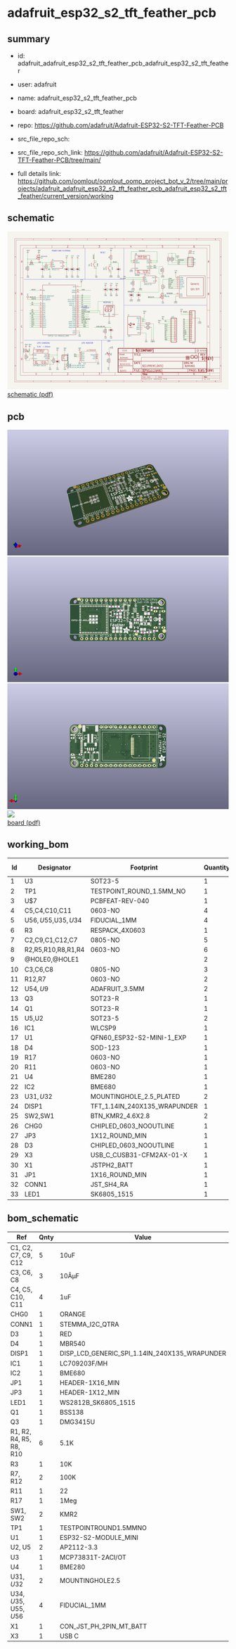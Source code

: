 # adafruit_esp32_s2_tft_feather_pcb
 
## summary 
* id: adafruit_adafruit_esp32_s2_tft_feather_pcb_adafruit_esp32_s2_tft_feather
* user: adafruit
* name: adafruit_esp32_s2_tft_feather_pcb
* board: adafruit_esp32_s2_tft_feather
* repo: https://github.com/adafruit/Adafruit-ESP32-S2-TFT-Feather-PCB



* src_file_repo_sch: 
* src_file_repo_sch_link: https://github.com/adafruit/Adafruit-ESP32-S2-TFT-Feather-PCB/tree/main/
* full details link: https://github.com/oomlout/oomlout_oomp_project_bot_v_2/tree/main/projects/adafruit_adafruit_esp32_s2_tft_feather_pcb_adafruit_esp32_s2_tft_feather/current_version/working  

## schematic  
![](working_schematic_600.png)  
[schematic (pdf)](working_schematic.pdf) 






















## pcb  
![](working_3d_600.png) 
![](working_3d_front_600.png)  
![](working_3d_back_600.png)  
![](working_600.png)  
[board (pdf)](working.pdf)  

## working_bom
| Id | Designator | Footprint | Quantity | Designation | Supplier and ref |  | None | 
| --- | --- | --- | --- | --- | --- | --- | --- | 
| 1 | U3 | SOT23-5 | 1 | MCP73831T-2ACI/OT |  |  | [''] | 
| 2 | TP1 | TESTPOINT_ROUND_1.5MM_NO | 1 |  |  |  | [''] | 
| 3 | U$7 | PCBFEAT-REV-040 | 1 |  |  |  | [''] | 
| 4 | C5,C4,C10,C11 | 0603-NO | 4 | 1uF |  |  | [''] | 
| 5 | U$56,U$55,U$35,U$34 | FIDUCIAL_1MM | 4 | FIDUCIAL_1MM |  |  | [''] | 
| 6 | R3 | RESPACK_4X0603 | 1 | 10K |  |  | [''] | 
| 7 | C2,C9,C1,C12,C7 | 0805-NO | 5 | 10uF |  |  | [''] | 
| 8 | R2,R5,R10,R8,R1,R4 | 0603-NO | 6 | 5.1K |  |  | [''] | 
| 9 | @HOLE0,@HOLE1 |  | 2 |  |  |  | [''] | 
| 10 | C3,C6,C8 | 0805-NO | 3 | 10ÂµF |  |  | [''] | 
| 11 | R12,R7 | 0603-NO | 2 | 100K |  |  | [''] | 
| 12 | U$54,U$9 | ADAFRUIT_3.5MM | 2 |  |  |  | [''] | 
| 13 | Q3 | SOT23-R | 1 | DMG3415U |  |  | [''] | 
| 14 | Q1 | SOT23-R | 1 | BSS138 |  |  | [''] | 
| 15 | U5,U2 | SOT23-5 | 2 | AP2112-3.3 |  |  | [''] | 
| 16 | IC1 | WLCSP9 | 1 | LC709203F/MH |  |  | [''] | 
| 17 | U1 | QFN60_ESP32-S2-MINI-1_EXP | 1 | ESP32-S2-MODULE_MINI |  |  | [''] | 
| 18 | D4 | SOD-123 | 1 | MBR540 |  |  | [''] | 
| 19 | R17 | 0603-NO | 1 | 1Meg |  |  | [''] | 
| 20 | R11 | 0603-NO | 1 | 22 |  |  | [''] | 
| 21 | U4 | BME280 | 1 | BME280 |  |  | [''] | 
| 22 | IC2 | BME680 | 1 | BME680 |  |  | [''] | 
| 23 | U$31,U$32 | MOUNTINGHOLE_2.5_PLATED | 2 | MOUNTINGHOLE2.5 |  |  | [''] | 
| 24 | DISP1 | TFT_1.14IN_240X135_WRAPUNDER | 1 | DISP_LCD_GENERIC_SPI_1.14IN_240X135_WRAPUNDER |  |  | [''] | 
| 25 | SW2,SW1 | BTN_KMR2_4.6X2.8 | 2 | KMR2 |  |  | [''] | 
| 26 | CHG0 | CHIPLED_0603_NOOUTLINE | 1 | ORANGE |  |  | [''] | 
| 27 | JP3 | 1X12_ROUND_MIN | 1 |  |  |  | [''] | 
| 28 | D3 | CHIPLED_0603_NOOUTLINE | 1 | RED |  |  | [''] | 
| 29 | X3 | USB_C_CUSB31-CFM2AX-01-X | 1 | USB C |  |  | [''] | 
| 30 | X1 | JSTPH2_BATT | 1 | JSTPH |  |  | [''] | 
| 31 | JP1 | 1X16_ROUND_MIN | 1 |  |  |  | [''] | 
| 32 | CONN1 | JST_SH4_RA | 1 | STEMMA_I2C_QTRA |  |  | [''] | 
| 33 | LED1 | SK6805_1515 | 1 | WS2812B_SK6805_1515 |  |  | [''] | 


## bom_schematic
| Ref | Qnty | Value | Cmp name | Footprint | Description | Vendor | DNP | 
| --- | --- | --- | --- | --- | --- | --- | --- | 
| C1, C2, C7, C9, C12 | 5 | 10uF | CAP_CERAMIC0805-NOOUTLINE | working:0805-NO |  |  |  | 
| C3, C6, C8 | 3 | 10ÂµF | CAP_CERAMIC0805-NOOUTLINE | working:0805-NO |  |  |  | 
| C4, C5, C10, C11 | 4 | 1uF | CAP_CERAMIC0603_NO | working:0603-NO |  |  |  | 
| CHG0 | 1 | ORANGE | LED0603_NOOUTLINE | working:CHIPLED_0603_NOOUTLINE |  |  |  | 
| CONN1 | 1 | STEMMA_I2C_QTRA | STEMMA_I2C_QTRA | working:JST_SH4_RA |  |  |  | 
| D3 | 1 | RED | LED0603_NOOUTLINE | working:CHIPLED_0603_NOOUTLINE |  |  |  | 
| D4 | 1 | MBR540 | DIODE-SCHOTTKYSOD-123 | working:SOD-123 |  |  |  | 
| DISP1 | 1 | DISP_LCD_GENERIC_SPI_1.14IN_240X135_WRAPUNDER | DISP_LCD_GENERIC_SPI_1.14IN_240X135_WRAPUNDER | working:TFT_1.14IN_240X135_WRAPUNDER |  |  |  | 
| IC1 | 1 | LC709203F/MH | LC709203F/MH | working:WLCSP9 |  |  |  | 
| IC2 | 1 | BME680 | BME680 | working:BME680 |  |  |  | 
| JP1 | 1 | HEADER-1X16_MIN | HEADER-1X16_MIN | working:1X16_ROUND_MIN |  |  |  | 
| JP3 | 1 | HEADER-1X12_MIN | HEADER-1X12_MIN | working:1X12_ROUND_MIN |  |  |  | 
| LED1 | 1 | WS2812B_SK6805_1515 | WS2812B_SK6805_1515 | working:SK6805_1515 |  |  |  | 
| Q1 | 1 | BSS138 | MOSFET-NREFLOW | working:SOT23-R |  |  |  | 
| Q3 | 1 | DMG3415U | MOSFET-P | working:SOT23-R |  |  |  | 
| R1, R2, R4, R5, R8, R10 | 6 | 5.1K | RESISTOR_0603_NOOUT | working:0603-NO |  |  |  | 
| R3 | 1 | 10K | RESISTOR_4PACK | working:RESPACK_4X0603 |  |  |  | 
| R7, R12 | 2 | 100K | RESISTOR_0603_NOOUT | working:0603-NO |  |  |  | 
| R11 | 1 | 22 | RESISTOR_0603_NOOUT | working:0603-NO |  |  |  | 
| R17 | 1 | 1Meg | RESISTOR_0603_NOOUT | working:0603-NO |  |  |  | 
| SW1, SW2 | 2 | KMR2 | SWITCH_TACT_SMT4.6X2.8 | working:BTN_KMR2_4.6X2.8 |  |  |  | 
| TP1 | 1 | TESTPOINTROUND1.5MMNO | TESTPOINTROUND1.5MMNO | working:TESTPOINT_ROUND_1.5MM_NO |  |  |  | 
| U1 | 1 | ESP32-S2-MODULE_MINI | ESP32-S2-MODULE_MINI | working:QFN60_ESP32-S2-MINI-1_EXP |  |  |  | 
| U2, U5 | 2 | AP2112-3.3 | VREG_SOT23-5 | working:SOT23-5 |  |  |  | 
| U3 | 1 | MCP73831T-2ACI/OT | MCP73831/2 | working:SOT23-5 |  |  |  | 
| U4 | 1 | BME280 | BME280 | working:BME280 |  |  |  | 
| U$31, U$32 | 2 | MOUNTINGHOLE2.5 | MOUNTINGHOLE2.5 | working:MOUNTINGHOLE_2.5_PLATED |  |  |  | 
| U$34, U$35, U$55, U$56 | 4 | FIDUCIAL_1MM | FIDUCIAL_1MM | working:FIDUCIAL_1MM |  |  |  | 
| X1 | 1 | CON_JST_PH_2PIN_MT_BATT | CON_JST_PH_2PIN_MT_BATT | working:JSTPH2_BATT |  |  |  | 
| X3 | 1 | USB C | USB_C | working:USB_C_CUSB31-CFM2AX-01-X |  |  |  | 



